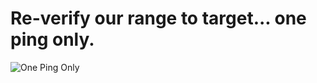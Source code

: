 # Re-verify our range to target... one ping only.
![One Ping Only](https://dl.dropboxusercontent.com/u/33854/onepingonly.gif)